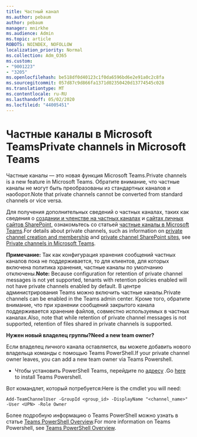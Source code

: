 ```yaml
---
title: Частный канал
ms.author: pebaum
author: pebaum
manager: mnirkhe
ms.audience: Admin
ms.topic: article
ROBOTS: NOINDEX, NOFOLLOW
localization_priority: Normal
ms.collection: Adm_O365
ms.custom:
- "9001223"
- "3205"
ms.openlocfilehash: be518df0d40123c1f0da6596bd6e2e91a0c2c8fa
ms.sourcegitcommit: 057d87c9d866fa1371d02350420d13774545c028
ms.translationtype: MT
ms.contentlocale: ru-RU
ms.lasthandoff: 05/02/2020
ms.locfileid: "44005451"
---
```

# <a name="private-channels-in-microsoft-teams"></a><span data-ttu-id="ee5b0-102">Частные каналы в Microsoft Teams</span><span class="sxs-lookup"><span data-stu-id="ee5b0-102">Private channels in Microsoft Teams</span></span>

<span data-ttu-id="ee5b0-103">Частные каналы — это новая функция Microsoft Teams.</span><span class="sxs-lookup"><span data-stu-id="ee5b0-103">Private channels is a new feature in Microsoft Teams.</span></span> <span data-ttu-id="ee5b0-104">Обратите внимание, что частные каналы не могут быть преобразованы из стандартных каналов и наоборот.</span><span class="sxs-lookup"><span data-stu-id="ee5b0-104">Note that private channels cannot be converted from standard channels or vice versa.</span></span>

<span data-ttu-id="ee5b0-105">Для получения дополнительных сведений о частных каналах, таких как сведения о [создании и членстве на частных каналах](https://docs.microsoft.com/MicrosoftTeams/private-channels#private-channel-creation-and-membership) и [сайтах личных сайтов SharePoint](https://docs.microsoft.com/MicrosoftTeams/private-channels#private-channel-sharepoint-sites), ознакомьтесь со статьей [частные каналы в Microsoft Teams](https://docs.microsoft.com/MicrosoftTeams/private-channels).</span><span class="sxs-lookup"><span data-stu-id="ee5b0-105">For details about private channels, such as information on [private channel creation and membership](https://docs.microsoft.com/MicrosoftTeams/private-channels#private-channel-creation-and-membership) and [private channel SharePoint sites](https://docs.microsoft.com/MicrosoftTeams/private-channels#private-channel-sharepoint-sites), see [Private channels in Microsoft Teams](https://docs.microsoft.com/MicrosoftTeams/private-channels).</span></span> 

<span data-ttu-id="ee5b0-106">**Примечание:** Так как конфигурация хранения сообщений частных каналов пока не поддерживается, то для клиентов, для которых включена политика хранения, частные каналы по умолчанию отключены.</span><span class="sxs-lookup"><span data-stu-id="ee5b0-106">**Note:** Because configuration for retention of private channel messages is not yet supported, tenants with retention policies enabled will not have private channels enabled by default.</span></span> <span data-ttu-id="ee5b0-107">В центре администрирования Teams можно включить частные каналы.</span><span class="sxs-lookup"><span data-stu-id="ee5b0-107">Private channels can be enabled in the Teams admin center.</span></span> <span data-ttu-id="ee5b0-108">Кроме того, обратите внимание, что при хранении сообщений закрытого канала поддерживается хранение файлов, совместно используемых в частных каналах.</span><span class="sxs-lookup"><span data-stu-id="ee5b0-108">Also, note that while retention of private channel messages is not supported, retention of files shared in private channels is supported.</span></span>

<span data-ttu-id="ee5b0-109">**Нужен новый владелец группы?**</span><span class="sxs-lookup"><span data-stu-id="ee5b0-109">**Need a new team owner?**</span></span>

<span data-ttu-id="ee5b0-110">Если владелец личного канала оставляется, вы можете добавить нового владельца команды с помощью Teams PowerShell.</span><span class="sxs-lookup"><span data-stu-id="ee5b0-110">If your private channel owner leaves, you can add a new team owner via Teams Powershell.</span></span>


- <span data-ttu-id="ee5b0-111">Чтобы установить PowerShell Teams, перейдите по [адресу](https://www.powershellgallery.com/packages/MicrosoftTeams/1.0.6) .</span><span class="sxs-lookup"><span data-stu-id="ee5b0-111">Go [here](https://www.powershellgallery.com/packages/MicrosoftTeams/1.0.6) to install Teams Powershell.</span></span>

<span data-ttu-id="ee5b0-112">Вот командлет, который потребуется:</span><span class="sxs-lookup"><span data-stu-id="ee5b0-112">Here is the cmdlet you will need:</span></span>

`
    Add-TeamChannelUser -GroupId <group_id> -DisplayName "<channel_name>" -User <UPN> -Role Owner
`

<span data-ttu-id="ee5b0-113">Более подробную информацию о Teams PowerShell можно узнать в статье [Teams PowerShell Overview](https://docs.microsoft.com/microsoftteams/teams-powershell-overview).</span><span class="sxs-lookup"><span data-stu-id="ee5b0-113">For more information on Teams Powershell, see [Teams PowerShell Overview](https://docs.microsoft.com/microsoftteams/teams-powershell-overview).</span></span>
